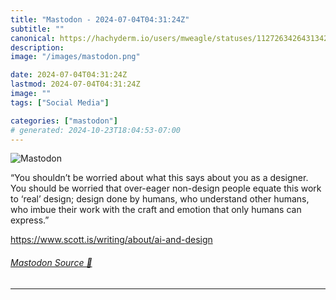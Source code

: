 ```yaml
---
title: "Mastodon - 2024-07-04T04:31:24Z"
subtitle: ""
canonical: https://hachyderm.io/users/mweagle/statuses/112726342643134216
description:
image: "/images/mastodon.png"

date: 2024-07-04T04:31:24Z
lastmod: 2024-07-04T04:31:24Z
image: ""
tags: ["Social Media"]

categories: ["mastodon"]
# generated: 2024-10-23T18:04:53-07:00
---
```

![Mastodon](/images/mastodon.png)

<p>“You shouldn’t be worried about what this says about you as a designer. You should be worried that over-eager non-design people equate this work to ‘real’ design; design done by humans, who understand other humans, who imbue their work with the craft and emotion that only humans can express.”</p><p><a href="https://www.scott.is/writing/about/ai-and-design" target="_blank" rel="nofollow noopener noreferrer" translate="no"><span class="invisible">https://www.</span><span class="ellipsis">scott.is/writing/about/ai-and-</span><span class="invisible">design</span></a></p>


###### [Mastodon Source 🐘](https://hachyderm.io/@mweagle/112726342643134216)

___
